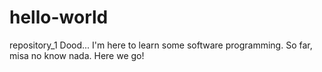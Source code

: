 # hello-world
repository_1
Dood... I'm here to learn some software programming. So far, misa no know nada. Here we go!
